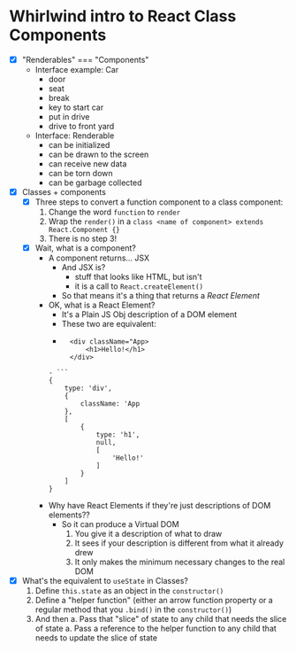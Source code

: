 # Whirlwind intro to React Class Components

- [X] "Renderables" === "Components"
    - Interface example: Car
        - door
        - seat
        - break
        - key to start car
        - put in drive
        - drive to front yard
    - Interface: Renderable
        - can be initialized
        - can be drawn to the screen
        - can receive new data
        - can be torn down
        - can be garbage collected
- [X] Classes + components
    - [X] Three steps to convert a function component to a class component:
        1. Change the word `function` to `render`
        1. Wrap the `render()` in a `class <name of component> extends React.Component {}`
        1. There is no step 3!
    - [X] Wait, what is a component?
        - A component returns... JSX
            - And JSX is?
                - stuff that looks like HTML, but isn't
                - it is a call to `React.createElement()`
            - So that means it's a thing that returns a *React Element*
        - OK, what is a React Element?
            - It's a Plain JS Obj description of a DOM element
            - These two are equivalent:
            - ```
                <div className="App>
                    <h1>Hello!</h1>
                </div>
            ```
            - ```            
            {
                type: 'div',
                {
                    className: 'App
                },
                [
                    {
                        type: 'h1',
                        null,
                        [
                            'Hello!'
                        ]
                    }
                ]
            }
            ```
        - Why have React Elements if they're just descriptions of DOM elements??
            - So it can produce a Virtual DOM
                1. You give it a description of what to draw
                1. It sees if your description is different from what it already drew
                1. It only makes the minimum necessary changes to the real DOM
- [X] What's the equivalent to `useState` in Classes?
    1. Define `this.state` as an object in the `constructor()`
    1. Define a "helper function" (either an arrow function property or a regular method that you `.bind()` in the `constructor()`)
    1. And then 
        a. Pass that "slice" of state to any child that needs the slice of state
        a. Pass a reference to the helper function to any child that needs to update the slice of state